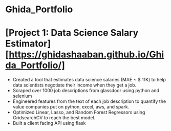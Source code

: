 # Ghida_Portfolio

# [Project 1: Data Science Salary Estimator][https://ghidashaaban.github.io/Ghida_Portfolio/]
<ul>
<li>Created a tool that estimates data science salaries (MAE ~ $ 11K) to help data scientists negotiate their income when they get a job.</li>
<li>Scraped over 1000 job descriptions from glassdoor using python and selenium </li>
<li>Engineered features from the text of each job description to quantify the value companies put on python, excel, aws, and spark. </li>
<li>Optimized Linear, Lasso, and Random Forest Regressors using GridsearchCV to reach the best model. </li>
<li>Built a client facing API using flask </li>
</ul>
